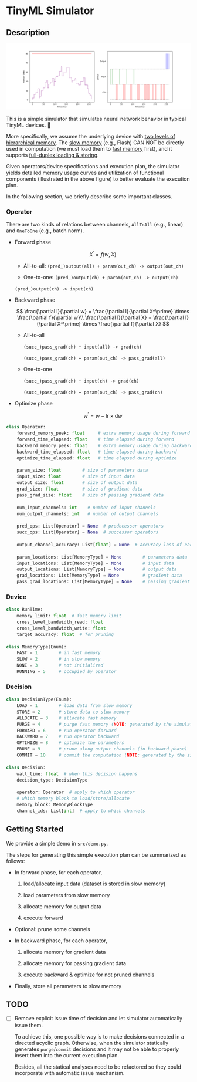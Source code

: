 # TinyML Simulator

## Description

![timeline](README.assets/timeline.png)

This is a simple simulator that simulates neural network behavior in typical TinyML devices. :memo:

More specifically, we assume the underlying device with <u>two levels of hierarchical memory</u>. The <u>slow memory</u> (e.g., Flash) CAN NOT be directly used in computation (we must load them to <u>fast memory</u> first), and it supports <u>full-duplex loading & storing</u>.

Given operators/device specifications and execution plan, the simulator yields detailed memory usage curves and utilization of functional components (illustrated in the above figure) to better evaluate the execution plan.

In the following section, we briefly describe some important classes.

### Operator

There are two kinds of relations between channels, `AllToAll` (e.g., linear) and `OneToOne` (e.g., batch norm).

- Forward phase

  $$
  X^\prime = f(w,X)
  $$

  - All-to-all: `(pred_)output(all) + param(out_ch) -> output(out_ch)`

  - One-to-one: `(pred_)output(ch) + param(out_ch) -> output(ch)`

  `(pred_)output(ch) -> input(ch)`

- Backward phase

  $$
  \frac{\partial l}{\partial w} = \frac{\partial l}{\partial X^\prime} \times \frac{\partial f}{\partial w}\\
  \frac{\partial l}{\partial X} = \frac{\partial l}{\partial X^\prime} \times \frac{\partial f}{\partial X}
  $$

  - All-to-all

    `(succ_)pass_grad(ch) + input(all) -> grad(ch)`

    `(succ_)pass_grad(ch) + param(out_ch) -> pass_grad(all)`

  - One-to-one

    `(succ_)pass_grad(ch) + input(ch) -> grad(ch)`

    `(succ_)pass_grad(ch) + param(out_ch) -> pass_grad(ch)`

- Optimize phase

  $$
  w^\prime = w- \text{lr} \times \mathrm dw
  $$

```python
class Operator:
    forward_memory_peek: float     # extra memory usage during forward (i.e., DO NOT include input, param, ...)
    forward_time_elapsed: float    # time elapsed during forward
    backward_memory_peek: float    # extra memory usage during backward 
    backward_time_elapsed: float   # time elapsed during backward
    optimize_time_elapsed: float   # time elapsed during optimize

    param_size: float        # size of parameters data
    input_size: float        # size of input data
    output_size: float       # size of output data
    grad_size: float         # size of gradient data
    pass_grad_size: float    # size of passing gradient data

    num_input_channels: int    # number of input channels
    num_output_channels: int   # number of output channels

    pred_ops: List[Operator] = None  # predecessor operators
    succ_ops: List[Operator] = None  # successor operators

    output_channel_accuracy: List[float] = None  # accuracy loss of each output channel

    param_locations: List[MemoryType] = None        # parameters data
    input_locations: List[MemoryType] = None        # input data 
    output_locations: List[MemoryType] = None       # output data
    grad_locations: List[MemoryType] = None         # gradient data
    pass_grad_locations: List[MemoryType] = None    # passing gradient data
```

### Device

```python
class RunTime:
    memory_limit: float  # fast memory limit
    cross_level_bandwidth_read: float
    cross_level_bandwidth_write: float
    target_accuracy: float  # for pruning

class MemoryType(Enum):
    FAST = 1        # in fast memory
    SLOW = 2        # in slow memory
    NONE = 3        # not initialized
    RUNNING = 5     # occupied by operator
```

### Decision

```python
class DecisionType(Enum):
    LOAD = 1        # load data from slow memory
    STORE = 2       # store data to slow memory
    ALLOCATE = 3    # allocate fast memory
    PURGE = 4       # purge fast memory (NOTE: generated by the simulator)
    FORWARD = 6     # run operator forward
    BACKWARD = 7    # run operator backward
    OPTIMIZE = 8    # optimize the parameters
    PRUNE = 9       # prune along output channels (in backward phase)
    COMMIT = 10     # commit the computation (NOTE: generated by the simulator)
    
class Decision:
    wall_time: float  # when this decision happens
    decision_type: DecisionType

    operator: Operator  # apply to which operator
    # which memory block to load/store/allocate
    memory_block: MemoryBlockType
    channel_ids: List[int]  # apply to which channels
```



## Getting Started

We provide a simple demo in `src/demo.py`.

The steps for generating this simple execution plan can be summarized as follows:

- In forward phase, for each operator, 

  1. load/allocate input data (dataset is stored in slow memory)

  2. load parameters from slow memory

  3. allocate memory for output data

  4. execute forward

- Optional: prune some channels

- In backward phase, for each operator,

  1. allocate memory for gradient data

  2. allocate memory for passing gradient data

  3. execute backward & optimize for not pruned channels

- Finally, store all parameters to slow memory



## TODO

- [ ] Remove explicit issue time of decision and let simulator automatically issue them.

  To achieve this, one possible way is to make decisions connected in a directed acyclic graph. Otherwise, when the simulator statically generates `purge`/`commit` decisions and it may not be able to properly insert them into the current execution plan.  

  Besides, all the statical analyses need to be refactored so they could incorporate with automatic issue mechanism.
